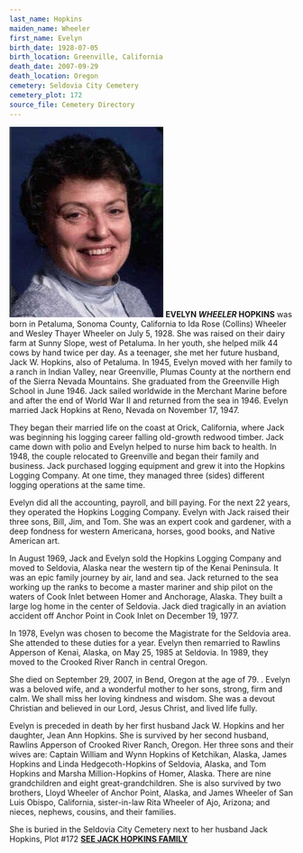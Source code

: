 ```yaml
---
last_name: Hopkins
maiden_name: Wheeler
first_name: Evelyn
birth_date: 1928-07-05
birth_location: Greenville, California
death_date: 2007-09-29
death_location: Oregon
cemetery: Seldovia City Cemetery
cemetery_plot: 172
source_file: Cemetery Directory
---
```

![](../assets/images/Evelyn%20Wheeler%20Hopkins.jpg)
**EVELYN *WHEELER* HOPKINS** was born in Petaluma, Sonoma County, California to Ida Rose (Collins) Wheeler and Wesley Thayer Wheeler on July 5, 1928.  She was raised on their dairy farm at Sunny Slope, west of Petaluma.  In her youth, she helped milk 44 cows by hand twice per day.  As a teenager, she met her future husband, Jack W. Hopkins, also of Petaluma.  In 1945, Evelyn moved with her family to a ranch in Indian Valley, near Greenville, Plumas County at the northern end of the Sierra Nevada Mountains.   She graduated from the Greenville High School in June 1946.  Jack sailed worldwide in the Merchant Marine before and after the end of World War II and returned from the sea in 1946.  Evelyn married Jack Hopkins at Reno, Nevada on November 17, 1947.

They began their married life on the coast at Orick, California, where Jack was beginning his logging career falling old-growth redwood timber.  Jack came down with polio and Evelyn helped to nurse him back to health.  In 1948, the couple relocated to Greenville and began their family and business.  Jack purchased logging equipment and grew it into the Hopkins Logging Company.  At one time, they managed three (sides) different logging operations at the same time.

Evelyn did all the accounting, payroll, and bill paying.  For the next 22 years, they operated the Hopkins Logging Company.  Evelyn with Jack raised their three sons, Bill, Jim, and Tom.  She was an expert cook and gardener, with a deep fondness for western Americana, horses, good books, and Native American art.

In August 1969, Jack and Evelyn sold the Hopkins Logging Company and moved to Seldovia, Alaska near the western tip of the Kenai Peninsula.  It was an epic family journey by air, land and sea.  Jack returned to the sea working up the ranks to become a master mariner and ship pilot on the waters of Cook Inlet between Homer and Anchorage, Alaska.  They built a large log home in the center of Seldovia.  Jack died tragically in an aviation accident off Anchor Point in Cook Inlet on December 19, 1977.

In 1978, Evelyn was chosen to become the Magistrate for the Seldovia area.  She attended to these duties for a year.  Evelyn then remarried to Rawlins Apperson of Kenai, Alaska, on May 25, 1985 at Seldovia.  In 1989, they moved to the Crooked River Ranch in central Oregon.

She died on September 29, 2007, in Bend, Oregon at the age of 79. .  Evelyn was a beloved wife, and a wonderful mother to her sons, strong, firm and calm.  We shall miss her loving kindness and wisdom.  She was a devout Christian and believed in our Lord, Jesus Christ, and lived life fully.

Evelyn is preceded in death by her first husband Jack W. Hopkins and her daughter, Jean Ann Hopkins.  She is survived by her second husband, Rawlins Apperson of Crooked River Ranch, Oregon.  Her three sons and their wives are: Captain William and Wynn Hopkins of Ketchikan, Alaska, James Hopkins and Linda Hedgecoth-Hopkins of Seldovia, Alaska, and Tom Hopkins and Marsha Million-Hopkins of Homer, Alaska.  There are nine grandchildren and eight great-grandchildren.  She is also survived by two brothers, Lloyd Wheeler of Anchor Point, Alaska, and James Wheeler of San Luis Obispo, California, sister-in-law Rita Wheeler of Ajo, Arizona; and nieces, nephews, cousins, and their families.  

She is buried in the Seldovia City Cemetery next to her
husband Jack Hopkins, Plot \#172 [**SEE JACK HOPKINS FAMILY**](../_families/Hopkins_Family.md)



